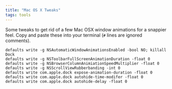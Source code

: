 ```yaml
---
title: "Mac OS X Tweaks"
tags: tools
---
```


Some tweaks to get rid of a few Mac OSX window animations for a snappier feel.
Copy and paste these into your terminal (`#` lines are ignored comments).

    defaults write -g NSAutomaticWindowAnimationsEnabled -bool NO; killall Dock
    defaults write -g NSToolbarFullScreenAnimationDuration -float 0
    defaults write -g NSBrowserColumnAnimiationSpeedMultiplier -float 0
    defaults write -g NSScrollViewRubberbanding -int 0
    defaults write com.apple.dock expose-animation-duration -float 0
    defaults write com.apple.dock autohide-time-modifer -float 0
    defaults write com.apple.dock autohide-delay -float 0
